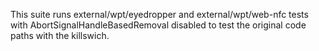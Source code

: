 This suite runs external/wpt/eyedropper and external/wpt/web-nfc tests with
AbortSignalHandleBasedRemoval disabled to test the original code paths with the
killswich.
